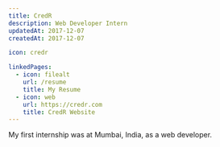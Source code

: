 ```yaml
---
title: CredR
description: Web Developer Intern
updatedAt: 2017-12-07
createdAt: 2017-12-07

icon: credr

linkedPages:
  - icon: filealt
    url: /resume
    title: My Resume
  - icon: web
    url: https://credr.com
    title: CredR Website
---
```


My first internship was at Mumbai, India, as a web developer.